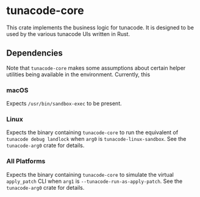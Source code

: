 # tunacode-core

This crate implements the business logic for tunacode. It is designed to be used by the various tunacode UIs written in Rust.

## Dependencies

Note that `tunacode-core` makes some assumptions about certain helper utilities being available in the environment. Currently, this

### macOS

Expects `/usr/bin/sandbox-exec` to be present.

### Linux

Expects the binary containing `tunacode-core` to run the equivalent of `tunacode debug landlock` when `arg0` is `tunacode-linux-sandbox`. See the `tunacode-arg0` crate for details.

### All Platforms

Expects the binary containing `tunacode-core` to simulate the virtual `apply_patch` CLI when `arg1` is `--tunacode-run-as-apply-patch`. See the `tunacode-arg0` crate for details.
